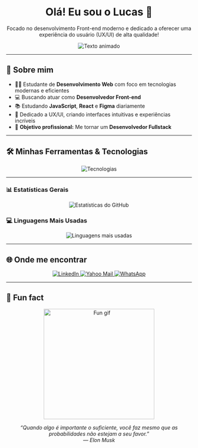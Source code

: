 <h1 align="center">Olá! Eu sou o Lucas 👋</h1>

<p align="center">
  Focado no desenvolvimento Front-end moderno e dedicado a oferecer uma experiência do usuário (UX/UI) de alta qualidade!
</p>

<p align="center">
  <img src="https://readme-typing-svg.herokuapp.com?font=Fira+Code&size=24&pause=1000&color=00BFFF&center=true&vCenter=true&width=500&lines=Especialista+em+Front-end+💻;Formado+em+UX%2FUI+Design+🎨;Focado+em+soluções+criativas+✨;Dedicado+a+eficiência+⚡;Unindo+design+e+desenvolvimento+🧠" alt="Texto animado" />
</p>

---

## 💼 Sobre mim

- 👨‍🎓 Estudante de **Desenvolvimento Web** com foco em tecnologias modernas e eficientes  
- 💻 Buscando atuar como **Desenvolvedor Front-end**  
- 📚 Estudando **JavaScript**, **React** e **Figma** diariamente  
- 🎨  Dedicado a UX/UI, criando interfaces intuitivas e experiências incríveis 
- 🚀 **Objetivo profissional:** Me tornar um **Desenvolvedor Fullstack**

---

## 🛠️ Minhas Ferramentas & Tecnologias

<p align="center">
  <img src="https://skillicons.dev/icons?i=html,css,js,react,figma,git,vscode" alt="Tecnologias" />
</p>

---

### 📊 Estatísticas Gerais
<p align="center">
  <img src="https://github-readme-stats.vercel.app/api?username=Lucas-tech-silva&show_icons=true&theme=tokyonight&count_private=true&hide_border=true&card_width=450" alt="Estatísticas do GitHub" />
</p>

### 💻 Linguagens Mais Usadas
<p align="center">
  <img src="https://github-readme-stats.vercel.app/api/top-langs/?username=Lucas-tech-silva&layout=compact&theme=tokyonight&hide_border=true&card_width=450" alt="Linguagens mais usadas" />
</p>

---

## 🌐 Onde me encontrar

<p align="center">
  <a href="https://www.linkedin.com/in/lucas-silva-ab6360365/" target="_blank" rel="noopener noreferrer" aria-label="LinkedIn">
    <img src="https://img.shields.io/badge/LinkedIn-0A66C2?style=for-the-badge&logo=linkedin&logoColor=white" alt="LinkedIn"/>
  </a>

  <a href="mailto:lucassilva1710@yahoo.com?subject=Interesse%20em%20seu%20perfil%20no%20GitHub&body=Prezado%20Lucas%2C%0D%0A%0D%0AAnalisei%20seu%20perfil%20no%20GitHub%20e%20fiquei%20interessado%20em%20seu%20trabalho.%20Gostaria%20de%20iniciar%20um%20contato%20profissional.%0D%0A%0D%0AFico%20no%20aguardo%20de%20seu%20retorno." aria-label="Yahoo Mail">
    <img src="https://img.shields.io/badge/Yahoo-6001D2?style=for-the-badge&logo=yahoo&logoColor=white" alt="Yahoo Mail"/>
  </a>

  <a href="https://wa.me/5511995442274?text=Prezado%20Lucas%2C%20tudo%20bem%3F%20Tive%20acesso%20ao%20seu%20perfil%20no%20GitHub%20e%20gostaria%20de%20conversar%20sobre%20uma%20poss%C3%ADvel%20colabora%C3%A7%C3%A3o%20profissional.%20Aguardo%20seu%20retorno." target="_blank" rel="noopener noreferrer" aria-label="WhatsApp">
    <img src="https://img.shields.io/badge/WhatsApp-25D366?style=for-the-badge&logo=whatsapp&logoColor=white" alt="WhatsApp"/>
  </a>
</p>

---

## 🎉 Fun fact

<p align="center">
  <img src="https://media.giphy.com/media/qgQUggAC3Pfv687qPC/giphy.gif" width="300" alt="Fun gif"/>
</p>

<p align="center">
  <i>“Quando algo é importante o suficiente, você faz mesmo que as probabilidades não estejam a seu favor.” <br>
   — Elon Musk </i>
</p>
